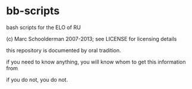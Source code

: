 bb-scripts
==========

bash scripts for the ELO of RU

(c) Marc Schoolderman 2007-2013; see LICENSE for licensing details

this repository is documented by oral tradition.

if you need to know anything, you will know whom to get this information from

if you do not, you do not.

